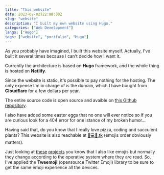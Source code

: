 ```yaml
---
title: "This website"
date: 2023-02-02T22:00:00Z
slug: "website"
description: "I built my own website using Hugo."
categories: ["Web Development"]
langs: ["Hugo"]
tags: ["website", "portfolio", "Hugo"]
---
```


As you probably have imagined, I built this website myself. Actually, I've built it several times because I can't decide how I want it.

Currently the architecture is based on __Hugo__ framework, and the whole thing is hosted on __Netlify__.

Since the website is static, it's possible to pay nothing for the hosting. The only expense I'm in charge of is the domain, which I have bought from __Cloudflare__ for a few dollars per year.

The entire source code is open source and avaible on [this Github repository](https://github.com/jacksalici/jacksalici.com).

I also have added some easter eggs that no one will ever notice so if you are curious look for a 404 error for one istance of my broken humor...

Having said that, do you know that I really love pizza, coding and succulent plants? This website is also reachable at <span class="special-link">[🍕💻🌵.tk](http://🍕💻🌵.tk)</span> (emojis order obviously matters).

Just looking at [these](/projects/emojipoll/) [projects](http://localhost:1313/projects/emoji-list-api/) you know that I also like emojis but normally they change according to the operative system where they are read. So, I've applied the __Tweemoji__ (opensource Twitter Emoji) library to be sure to get the same emoji experience all the devices.

